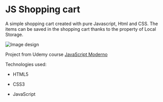 # JS Shopping cart
A simple shopping cart created with pure Javascript, Html and CSS. The items can be saved in the shopping cart thanks to the property of Local Storage.

![Image design](/img/project-cart-design.jpg)

Project from Udemy course [JavaScript Moderno](https://www.udemy.com/javascript-moderno-guia-definitiva-construye-10-proyectos)

Technologies used:

- HTML5

- CSS3

- JavaScript
